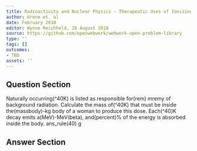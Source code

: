 ```yaml
---
title: Radioactivity and Nuclear Physics - Therapeutic Uses of Ionizing Radiation
author: Urone et. al
date: February 2018
editor: Wynne Reichheld, 28 August 2018
source: https://github.com/openwebwork/webwork-open-problem-library
type: ''
tags: []
outcomes:
- TBD
assets: ''
---
```


## Question Section 

Naturally occurring(^40K) is listed as responsible for(rem) mremy of background radiation. Calculate the mass of(^40K) that must be inside the(massbody)-kg body of a woman to produce this dose. Each(^40)K decay emits a(MeV)-MeV(beta), and(percent)% of the energy is absorbed inside the body. 
ans_rule(40) g



## Answer Section

